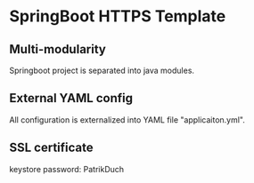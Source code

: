# SpringBoot HTTPS Template

## Multi-modularity
Springboot project is separated into java modules.


## External YAML config
All configuration is externalized into YAML file "applicaiton.yml".


## SSL certificate

keystore password:  PatrikDuch